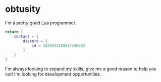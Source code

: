 # obtusity

I'm a pretty good Lua programmer.

```lua
return {
    contact = {
        discord = {
            id = 1020933580517548093
        }
    } 
}
```

I'm always looking to expand my skills, give me a good reason to help you out! I'm looking for development opportunities.
